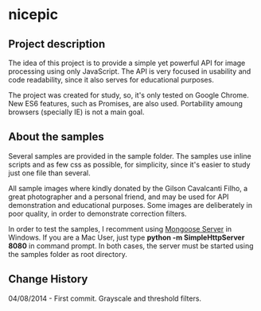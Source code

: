 nicepic
=======

Project description
-------------------
The idea of this project is to provide a simple yet powerful API for image 
processing using only JavaScript. The API is very focused in usability and 
code readability, since it also serves for educational purposes.

The project was created for study, so, it's only tested on Google Chrome. 
New ES6 features, such as Promises, are also used. Portability amoung browsers
(specially IE) is not a main goal.


About the samples
-----------------
Several samples are provided in the sample folder. The samples use inline 
scripts and as few css as possible, for simplicity, since it's easier to study 
just one file than several.

All sample images where kindly donated by the Gilson Cavalcanti Filho, a great 
photographer and a personal friend, and may be used for API demonstration and 
educational purposes. Some images are deliberately in poor quality, in order to 
demonstrate correction filters.

In order to test the samples, I recomment using [Mongoose Server][1] in 
Windows. If you are a Mac User, just type **python -m SimpleHttpServer 8080**
in command prompt. In both cases, the server must be started using the samples 
folder as root directory.


Change History
--------------
04/08/2014 - First commit. Grayscale and threshold filters.

[1]: https://code.google.com/p/mongoose/